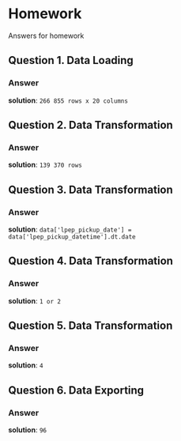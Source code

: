 # Homework

Answers for homework

## Question 1. Data Loading

### Answer 

**solution**: `266 855 rows x 20 columns`

## Question 2. Data Transformation

### Answer 

**solution**: `139 370 rows`

## Question 3. Data Transformation

### Answer 

**solution**: `data['lpep_pickup_date'] = data['lpep_pickup_datetime'].dt.date`

## Question 4. Data Transformation

### Answer 

**solution**: `1 or 2`

## Question 5. Data Transformation

### Answer 

**solution**: `4`

## Question 6. Data Exporting

### Answer 

**solution**: `96`